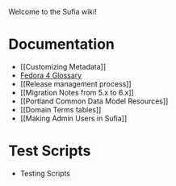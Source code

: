 Welcome to the Sufia wiki!

# Documentation

* [[Customizing Metadata]]
* [Fedora 4 Glossary](https://github.com/projecthydra/active_fedora/wiki/Fedora-4-Glossary)
* [[Release management process]]
* [[Migration Notes from 5.x to 6.x]]
* [[Portland Common Data Model Resources]]
* [[Domain Terms tables]]
* [[Making Admin Users in Sufia]]

# Test Scripts

* Testing Scripts